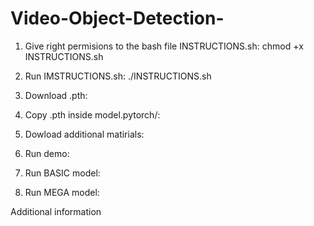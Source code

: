 # Video-Object-Detection-

1. Give right permisions to the bash file INSTRUCTIONS.sh:
    chmod +x INSTRUCTIONS.sh
2. Run IMSTRUCTIONS.sh:
    ./INSTRUCTIONS.sh
3. Download .pth:

4. Copy .pth inside model.pytorch/:

5. Dowload additional matirials:

6. Run demo:

7. Run BASIC model:

8. Run MEGA model:

Additional information
